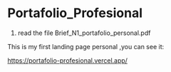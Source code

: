 # Portafolio_Profesional

1. read the file Brief_N1_portafolio_personal.pdf

This is my first landing page personal ,you can see it:

https://portafolio-profesional.vercel.app/
